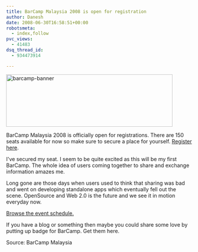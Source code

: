 ```yaml
---
title: BarCamp Malaysia 2008 is open for registration
author: Danesh
date: 2008-06-30T16:58:51+00:00
robotsmeta:
  - index,follow
pvc_views:
  - 41483
dsq_thread_id:
  - 934473914

---
```

<img loading="lazy" class="alignnone size-medium wp-image-641" title="barcamp-banner" src="/wp-content/uploads/2008/07/barcamp-banner.png" alt="barcamp-banner" width="450" height="142" />

BarCamp Malaysia 2008 is officially open for registrations. There are 150 seats available for now so make sure to secure a place for yourself. [Register here][1].

I've secured my seat. I seem to be quite excited as this will be my first BarCamp. The whole idea of users coming together to share and exchange information amazes me.

Long gone are those days when users used to think that sharing was bad and went on developing standalone apps which eventually fell out the scene. OpenSource and Web 2.0 is the future and we see it in motion everyday now.

[Browse the event schedule.][2]

If you have a blog or something then maybe you could share some love by putting up badge for BarCamp. Get them here.

Source: BarCamp Malaysia

 [1]: http://barcampmalaysia.eventbrite.com/
 [2]: http://barcamp.org/BarCampMalaysiaScheduleSessions